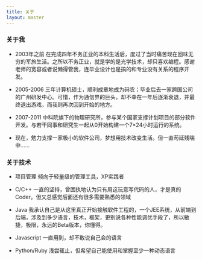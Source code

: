 ```yaml
---
title: 关于
layout: master
---
```


### 关于我

   * 2003年之前  在完成四年不务正业的本科生活后，度过了当时痛苦现在回味无穷的军旅生活。之所以不务正业，就是学的是光学技术，却只喜欢编程。感谢老师的宽容或者说懒得管我，连毕业设计也是搞的和专业没有关系的程序开发。

   * 2005-2006  三年计算机硕士，顺利成章地成为码农；毕业后去一家跨国公司的广州研发中心。可惜，作为通信界的巨头，却不幸在一年后逐渐衰退，并最终退出游戏，而我则再次回到开始的地方。

   * 2007-2011  中科院旗下的物理研究所，参与某个国家支撑计划项目的部分软件开发。与若干同事和研究生一起从0开始构建一个7×24小时运行的系统。

   * 现在，勉力支撑一家极小的软件公司，梦想用技术改变生活。但一直苟延残喘中......

### 关于技术

   * 项目管理 倾向于轻量级的管理工具，XP实践者

   * C/C++  一直的坚持，曾固执地认为只有用这玩意写代码的人，才是真的Coder。但又总感觉后面还有很多需要熟悉的领域

   * Java   我承认自己是从这里真正开始接触软件工程的，一个JEE系统，从前端到后端，涉及到多少语言，技术，框架，更别说各种性能调优手段了，所以敏捷，极限，永远的Beta版本，你懂得。

   * Javascript 一直用到，却不敢说自己会的语言

   * Python/Ruby 浅尝辄止，但希望自己能使用和掌握至少一种动态语言
